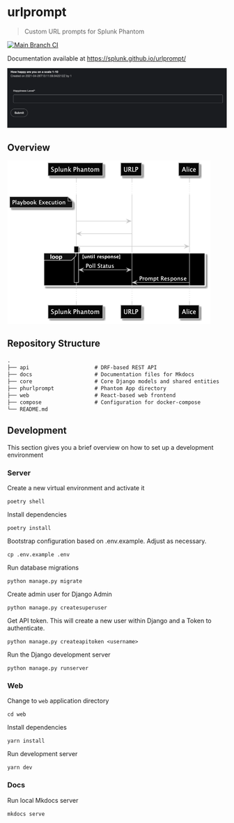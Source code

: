 # urlprompt

> Custom URL prompts for Splunk Phantom

[![Main Branch CI](https://github.com/splunk/urlprompt/actions/workflows/main_ci.yml/badge.svg)](https://github.com/splunk/urlprompt/actions/workflows/main_ci.yml)

Documentation available at https://splunk.github.io/urlprompt/

![](docs/assets/prompts/integer_prompt.png)

## Overview

![](docs/assets/diagrams/out/overview.png)

## Repository Structure

    .
    ├── api                     # DRF-based REST API
    ├── docs                    # Documentation files for Mkdocs
    ├── core                    # Core Django models and shared entities
    ├── phurlprompt             # Phantom App directory
    ├── web                     # React-based web frontend
    ├── compose                 # Configuration for docker-compose
    └── README.md

## Development
This section gives you a brief overview on how to set up a development environment

### Server

Create a new virtual environment and activate it
```
poetry shell
```

Install dependencies
```
poetry install
```

Bootstrap configuration based on .env.example. Adjust as necessary.
```
cp .env.example .env
```

Run database migrations
```
python manage.py migrate
```

Create admin user for Django Admin
```
python manage.py createsuperuser
```

Get API token. This will create a new user within Django and a Token to authenticate.
```
python manage.py createapitoken <username>
```

Run the Django development server
```
python manage.py runserver
```

### Web

Change to `web` application directory
```
cd web
```

Install dependencies
```
yarn install
```

Run development server
```
yarn dev
```

### Docs

Run local Mkdocs server
```
mkdocs serve
```